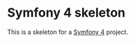 # Symfony 4 skeleton

This is a skeleton for a [Symfony 4](https://symfony.com/doc/current/setup.html)
project.
